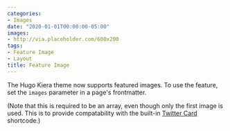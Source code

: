 ```yaml
---
categories:
- Images
date: "2020-01-01T00:00:00-05:00"
images:
- http://via.placeholder.com/600x200
tags:
- Feature Image
- Layout
title: Feature Image
---
```


The Hugo Kiera theme now supports featured images. To use the feature, set the `images` parameter in a page's frontmatter.

(Note that this is required to be an array, even though only the first image is used. This is to provide compatability with the built-in [Twitter Card](https://gohugo.io/templates/internal/#twitter-cards) shortcode.)
